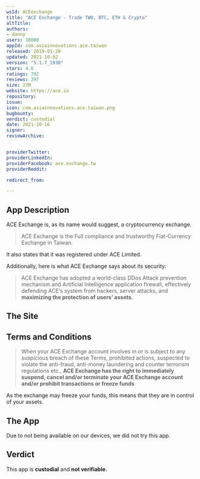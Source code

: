 ```yaml
---
wsId: ACEexchange
title: "ACE Exchange - Trade TWD, BTC, ETH & Crypto"
altTitle: 
authors:
- danny
users: 10000
appId: com.asiainnovations.ace.taiwan
released: 2019-01-28
updated: 2021-10-02
version: "5.1.7_1930"
stars: 4.6
ratings: 792
reviews: 397
size: 27M
website: https://ace.io
repository: 
issue: 
icon: com.asiainnovations.ace.taiwan.png
bugbounty: 
verdict: custodial
date: 2021-10-16
signer: 
reviewArchive:


providerTwitter: 
providerLinkedIn: 
providerFacebook: ace.exchange.tw
providerReddit: 

redirect_from:

---
```



## App Description
ACE Exchange is, as its name would suggest, a cryptocurrency exchange.

> ACE Exchange is the Full compliance and trustworthy Fiat-Currency Exchange in Taiwan. 

It also states that it was registered under ACE Limited. 

Additionally, here is what ACE Exchange says about its security:

> ACE Exchange has adopted a world-class DDos Attack prevention mechanism and Artificial Intelligence application firewall, effectively defending ACE‘s system from hackers, server attacks, and **maximizing the protection of users’ assets.**

## The Site

## Terms and Conditions

> When your ACE Exchange account involves in or is subject to any suspicious breach of these Terms, prohibited actions, suspected to violate the anti-fraud, anti-money laundering and counter terrorism regulations etc., **ACE Exchange has the right to immediately suspend, cancel and/or terminate your ACE Exchange account and/or prohibit transactions or freeze funds**

As the exchange may freeze your funds, this means that they are in control of your assets.

## The App
Due to not being available on our devices, we did not try this app.

## Verdict
This app is **custodial** and **not verifiable.**
